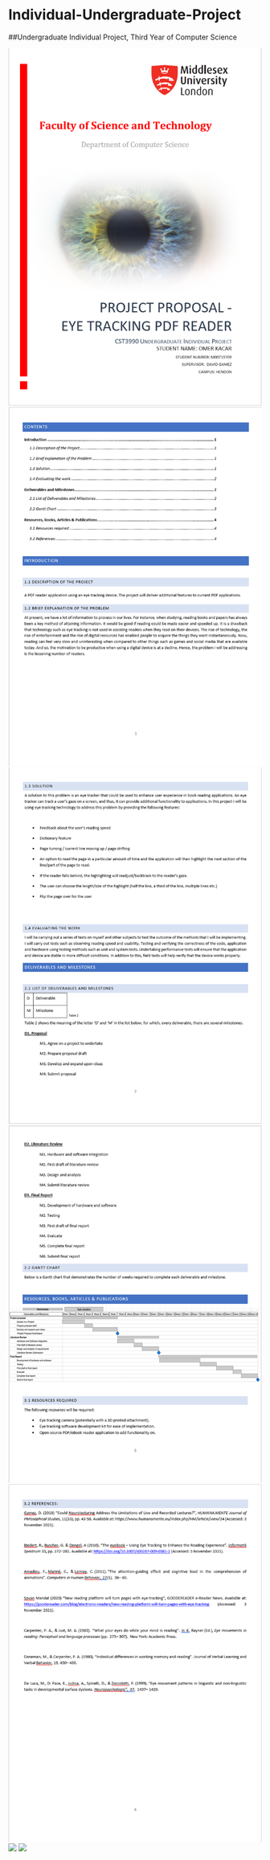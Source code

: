 # Individual-Undergraduate-Project

##Undergraduate Individual Project, Third Year of Computer Science

<img src="README_Images/ProjectProposalPage1.png">
<img src="README_Images/ProjectProposalPage2.png">
<img src="README_Images/ProjectProposalPage3.png">
<img src="README_Images/ProjectProposalPage4.png">
<img src="README_Images/ProjectProposalPage5.png">
<img src="README_Images/ProjectProposalPage6.png">
<img src="README_Images/ProjectProposalPage7.png">